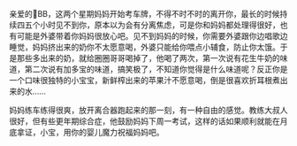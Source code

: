 ---
---
亲爱的🐑BB，这两个星期妈妈开始考车牌，不得不时不时的离开你，最长的时候持续四五个小时见不到你，原本以为会有分离焦虑，可是你和妈妈都处理得很好，也有可能是外婆带着你妈妈很放心吧。见不到妈妈的时候，你需要外婆跟你边唱歌边睡觉，妈妈挤出来的奶你不太愿意喝，外婆只能给你喂点小辅食，防止你太饿。于是那些多出来的奶，就给圈圈哥哥喝掉了，他喝了两次，第一次说有花生牛奶的味道，第二次说有加多宝的味道，搞笑极了，不知道你觉得是什么味道呢？反正你是一个口味很独特的小宝宝，新鲜榨出来的苹果汁不愿意喝，倒是很喜欢折耳根煮出来的水……  

妈妈练车练得很爽，放开离合器跑起来的那一刻，有一种自由的感觉。教练大叔人很好，但有些更年期综合症，他鼓励妈妈下周一考试，这样的话如果顺利就能在月底拿证，小宝，用你的婴儿魔力祝福妈妈吧。

